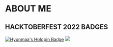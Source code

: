 <p align = "center">
  <h1>ABOUT ME</h1>
</p>

## HACKTOBERFEST 2022 BADGES
[![Hyunmaa's Holopin Badge](https://holopin.me/hyunmaa)](https://holopin.io/@hyunmaa)
<img src="https://academy.hackthebox.com/achievement/badge/4f6565bf-ecee-11ef-864f-bea50ffe6cb4">